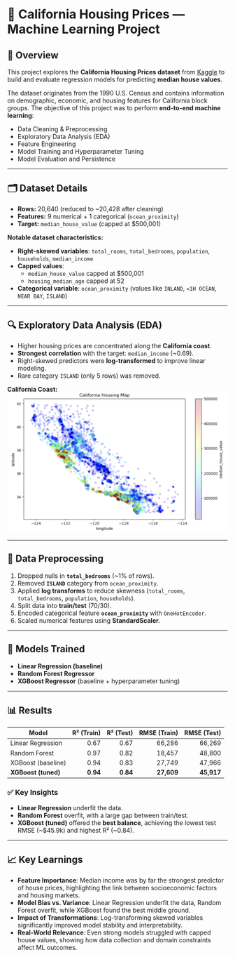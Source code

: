 # 🏡 California Housing Prices — Machine Learning Project  

## 📌 Overview  
This project explores the **California Housing Prices dataset** from [Kaggle](https://www.kaggle.com/datasets/camnugent/california-housing-prices) to build and evaluate regression models for predicting **median house values**.  

The dataset originates from the 1990 U.S. Census and contains information on demographic, economic, and housing features for California block groups. The objective of this project was to perform **end-to-end machine learning**:  
- Data Cleaning & Preprocessing  
- Exploratory Data Analysis (EDA)  
- Feature Engineering  
- Model Training and Hyperparameter Tuning  
- Model Evaluation and Persistence  

---

## 🗂️ Dataset Details  
- **Rows:** 20,640 (reduced to ~20,428 after cleaning)  
- **Features:** 9 numerical + 1 categorical (`ocean_proximity`)  
- **Target:** `median_house_value` (capped at $500,001)  

**Notable dataset characteristics:**  
- **Right-skewed variables**: `total_rooms`, `total_bedrooms`, `population`, `households`, `median_income`  
- **Capped values**:  
  - `median_house_value` capped at $500,001  
  - `housing_median_age` capped at 52  
- **Categorical variable**: `ocean_proximity` (values like `INLAND`, `<1H OCEAN`, `NEAR BAY`, `ISLAND`)  

---

## 🔍 Exploratory Data Analysis (EDA)  
- Higher housing prices are concentrated along the **California coast**.
- **Strongest correlation** with the target: `median_income` (~0.69).  
- Right-skewed predictors were **log-transformed** to improve linear modeling.  
- Rare category `ISLAND` (only 5 rows) was removed.  

**California Coast:**
<img src="images/Housing Map.png" alt="Housing Map" width="550"/>

---

## 🧼 Data Preprocessing  
1. Dropped nulls in **`total_bedrooms`** (~1% of rows).  
2. Removed **`ISLAND`** category from `ocean_proximity`.  
3. Applied **log transforms** to reduce skewness (`total_rooms`, `total_bedrooms`, `population`, `households`).  
4. Split data into **train/test** (70/30).  
5. Encoded categorical feature **`ocean_proximity`** with `OneHotEncoder`.  
6. Scaled numerical features using **StandardScaler**.  
---

## 🤖 Models Trained  
- **Linear Regression (baseline)**  
- **Random Forest Regressor**  
- **XGBoost Regressor** (baseline + hyperparameter tuning)  

---

## 📊 Results  

| Model              | R² (Train) | R² (Test) | RMSE (Train) | RMSE (Test) |
|-------------------|------------:|----------:|-------------:|------------:|
| Linear Regression  | 0.67        | 0.67      | 66,286       | 66,269      |
| Random Forest      | 0.97        | 0.82      | 18,457       | 48,800      |
| XGBoost (baseline) | 0.94        | 0.83      | 27,749       | 47,966      |
| **XGBoost (tuned)**| **0.94**    | **0.84**  | **27,609**   | **45,917**  |

### ✅ Key Insights  
- **Linear Regression** underfit the data.  
- **Random Forest** overfit, with a large gap between train/test.  
- **XGBoost (tuned)** offered the **best balance**, achieving the lowest test RMSE (~\$45.9k) and highest R² (~0.84).  

---

## 📈 Key Learnings  
- **Feature Importance**: Median income was by far the strongest predictor of house prices, highlighting the link between socioeconomic factors and housing markets.  
- **Model Bias vs. Variance**: Linear Regression underfit the data, Random Forest overfit, while XGBoost found the best middle ground.  
- **Impact of Transformations**: Log-transforming skewed variables significantly improved model stability and interpretability.  
- **Real-World Relevance**: Even strong models struggled with capped house values, showing how data collection and domain constraints affect ML outcomes.  

